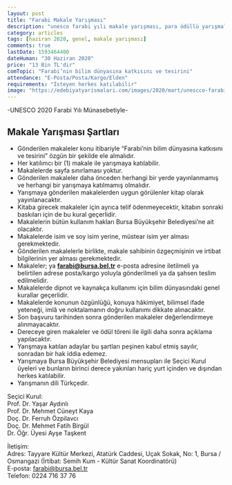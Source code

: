 ```yaml
---
layout: post
title: "Farabi Makale Yarışması"
description: "unesco farabi yılı makale yarışması, para ödüllü yarışmalar 2020"
category: articles
tags: [haziran 2020, genel, makale yarışması]
comments: true
lastDate: 1593464400    
dateHuman: "30 Haziran 2020"
price: "13 Bin TL'dir"
comTopic: "Farabi’nin bilim dünyasına katkısını ve tesirini"
attendance: "E-Posta/Posta/Kargo/Elden"
requirements: "İsteyen herkes katılabilir"
image: "https://edebiyatyarismalari.com/images/2020/mart/unescco-farabi-makale-yarismasi.jpg"
---
```


-UNESCO 2020 Farabi Yılı Münasebetiyle-  

## Makale Yarışması Şartları
- Gönderilen makaleler konu itibariyle “Farabi’nin bilim dünyasına katkısını ve tesirini” özgün bir şekilde ele almalıdır.
- Her katılımcı bir (1) makale ile yarışmaya katılabilir.
- Makalelerde sayfa sınırlaması yoktur.
- Gönderilen makaleler daha önceden herhangi bir yerde yayınlanmamış ve herhangi bir yarışmaya katılmamış olmalıdır.
- Yarışmaya gönderilen makalelerden uygun görülenler kitap olarak yayınlanacaktır.
- Kitaba girecek makaleler için ayrıca telif ödenmeyecektir, kitabın sonraki baskıları için de bu kural geçerlidir.
- Makalelerin bütün kullanım hakları Bursa Büyükşehir Belediyesi’ne ait olacaktır.
- Makalelerde isim ve soy isim yerine, müstear isim yer alması gerekmektedir.
- Gönderilen makalelerle birlikte, makale sahibinin özgeçmişinin ve irtibat bilgilerinin yer alması gerekmektedir.
- Makaleler; ya **farabi@bursa.bel.tr** e-posta adresine iletilmeli ya belirtilen adrese posta/kargo yoluyla gönderilmeli ya da şahsen teslim edilmelidir.
- Makalelerde dipnot ve kaynakça kullanımı için bilim dünyasındaki genel kurallar geçerlidir.
- Makalelerde konunun özgünlüğü, konuya hâkimiyet, bilimsel ifade yeteneği, imlâ ve noktalamanın doğru kullanımı dikkate alınacaktır.
- Son başvuru tarihinden sonra gönderilen makaleler değerlendirmeye alınmayacaktır.
- Dereceye giren makaleler ve ödül töreni ile ilgili daha sonra açıklama yapılacaktır.
- Yarışmaya katılan adaylar bu şartları peşinen kabul etmiş sayılır, sonradan bir hak iddia edemez.
- Yarışmaya Bursa Büyükşehir Belediyesi mensupları ile Seçici Kurul üyeleri ve bunların birinci derece yakınları hariç yurt içinden ve dışından herkes katılabilir.
- Yarışmanın dili Türkçedir.

Seçici Kurul:  
Prof. Dr. Yaşar Aydınlı  
Prof. Dr. Mehmet Cüneyt Kaya  
Doç. Dr. Ferruh Özpilavcı  
Doç. Dr. Mehmet Fatih Birgül  
Dr. Öğr. Üyesi Ayşe Taşkent
 
İletişim:  
Adres: Tayyare Kültür Merkezi, Atatürk Caddesi, Uçak Sokak, No: 1, Bursa / Osmangazi (İrtibat: Semih Kum - Kültür Sanat Koordinatörü)  
E-posta: farabi@bursa.bel.tr  
Telefon: 0224 716 37 76